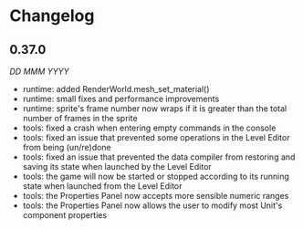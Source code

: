 Changelog
=========

0.37.0
------
*DD MMM YYYY*

* runtime: added RenderWorld.mesh_set_material()
* runtime: small fixes and performance improvements
* runtime: sprite's frame number now wraps if it is greater than the total number of frames in the sprite
* tools: fixed a crash when entering empty commands in the console
* tools: fixed an issue that prevented some operations in the Level Editor from being (un/re)done
* tools: fixed an issue that prevented the data compiler from restoring and saving its state when launched by the Level Editor
* tools: the game will now be started or stopped according to its running state when launched from the Level Editor
* tools: the Properties Panel now accepts more sensible numeric ranges
* tools: the Properties Panel now allows the user to modify most Unit's component properties
